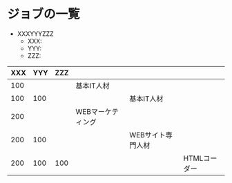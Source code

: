 ジョブの一覧
===

- XXXYYYZZZ
  - XXX: 
  - YYY: 
  - ZZZ: 

| XXX | YYY | ZZZ |                   |                   |              |
| --- | --- | --- | ----------------- | ----------------- | ------------ |
| 100 |     |     | 基本IT人材        |                   |              |
| 100 | 100 |     |                   | 基本IT人材        |              |
| 200 |     |     | WEBマーケティング |                   |              |
| 200 | 100 |     |                   | WEBサイト専門人材 |              |
| 200 | 100 | 100 |                   |                   | HTMLコーダー |
